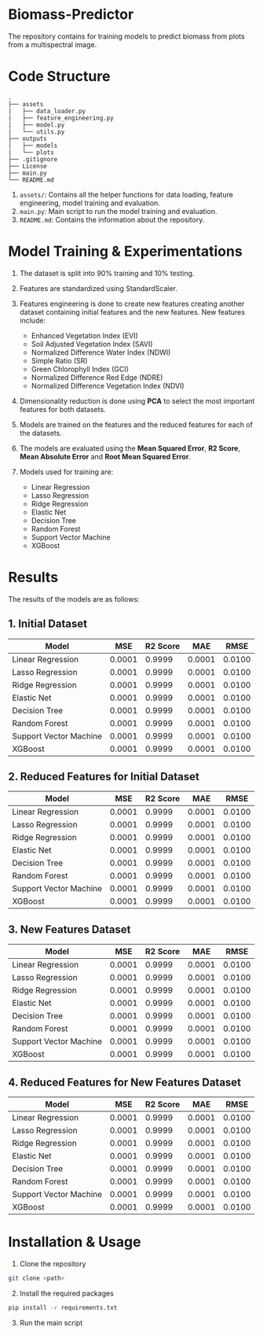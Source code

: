 # Biomass-Predictor

The repository contains for training models to predict biomass from plots from a multispectral image. 

# Code Structure
```
.
├── assets
|   ├── data_loader.py
|   ├── feature_engineering.py
|   ├── model.py
|   └── utils.py
├── outputs
|   ├── models
|   └── plots
├── .gitignore
├── License
├── main.py
└── README.md
```
1. `assets/`: Contains all the helper functions for data loading, feature engineering, model training and evaluation.
2. `main.py`: Main script to run the model training and evaluation.
3. `README.md`: Contains the information about the repository.

# Model Training & Experimentations

1. The dataset is split into 90% training and 10% testing.

2. Features are standardized using StandardScaler.

3. Features engineering is done to create new features creating another dataset containing initial features and the new features. New features include:
    -  Enhanced Vegetation Index (EVI)
    -  Soil Adjusted Vegetation Index (SAVI)
    -  Normalized Difference Water Index (NDWI)
    -  Simple Ratio (SR)
    -  Green Chlorophyll Index (GCI)
    -  Normalized Difference Red Edge (NDRE)
    -  Normalized Difference Vegetation Index (NDVI)

4. Dimensionality reduction is done using **PCA** to select the most important features for both datasets.

3. Models are trained on the features and the reduced features for each of the datasets.

4. The models are evaluated using the **Mean Squared Error**, **R2 Score**, **Mean Absolute Error** and **Root Mean Squared Error**.

5. Models used for training are:
    - Linear Regression
    - Lasso Regression
    - Ridge Regression
    - Elastic Net
    - Decision Tree
    - Random Forest
    - Support Vector Machine
    - XGBoost

# Results

The results of the models are as follows:

## 1. Initial Dataset

| Model                   | MSE    | R2 Score | MAE    | RMSE   |
|-------------------------|--------|----------|--------|--------|
| Linear Regression       | 0.0001 | 0.9999   | 0.0001 | 0.0100 |
| Lasso Regression        | 0.0001 | 0.9999   | 0.0001 | 0.0100 |
| Ridge Regression        | 0.0001 | 0.9999   | 0.0001 | 0.0100 |
| Elastic Net             | 0.0001 | 0.9999   | 0.0001 | 0.0100 |
| Decision Tree           | 0.0001 | 0.9999   | 0.0001 | 0.0100 |
| Random Forest           | 0.0001 | 0.9999   | 0.0001 | 0.0100 |
| Support Vector Machine  | 0.0001 | 0.9999   | 0.0001 | 0.0100 |
| XGBoost                 | 0.0001 | 0.9999   | 0.0001 | 0.0100 |

## 2. Reduced Features for Initial Dataset

| Model                   | MSE    | R2 Score | MAE    | RMSE   |
|-------------------------|--------|----------|--------|--------|
| Linear Regression       | 0.0001 | 0.9999   | 0.0001 | 0.0100 |
| Lasso Regression        | 0.0001 | 0.9999   | 0.0001 | 0.0100 |
| Ridge Regression        | 0.0001 | 0.9999   | 0.0001 | 0.0100 |
| Elastic Net             | 0.0001 | 0.9999   | 0.0001 | 0.0100 |
| Decision Tree           | 0.0001 | 0.9999   | 0.0001 | 0.0100 |
| Random Forest           | 0.0001 | 0.9999   | 0.0001 | 0.0100 |
| Support Vector Machine  | 0.0001 | 0.9999   | 0.0001 | 0.0100 |
| XGBoost                 | 0.0001 | 0.9999   | 0.0001 | 0.0100 |

## 3. New Features Dataset

| Model                   | MSE    | R2 Score | MAE    | RMSE   |
|-------------------------|--------|----------|--------|--------|
| Linear Regression       | 0.0001 | 0.9999   | 0.0001 | 0.0100 |
| Lasso Regression        | 0.0001 | 0.9999   | 0.0001 | 0.0100 |
| Ridge Regression        | 0.0001 | 0.9999   | 0.0001 | 0.0100 |
| Elastic Net             | 0.0001 | 0.9999   | 0.0001 | 0.0100 |
| Decision Tree           | 0.0001 | 0.9999   | 0.0001 | 0.0100 |
| Random Forest           | 0.0001 | 0.9999   | 0.0001 | 0.0100 |
| Support Vector Machine  | 0.0001 | 0.9999   | 0.0001 | 0.0100 |
| XGBoost                 | 0.0001 | 0.9999   | 0.0001 | 0.0100 |

## 4. Reduced Features for New Features Dataset

| Model                   | MSE    | R2 Score | MAE    | RMSE   |
|-------------------------|--------|----------|--------|--------|
| Linear Regression       | 0.0001 | 0.9999   | 0.0001 | 0.0100 |
| Lasso Regression        | 0.0001 | 0.9999   | 0.0001 | 0.0100 |
| Ridge Regression        | 0.0001 | 0.9999   | 0.0001 | 0.0100 |
| Elastic Net             | 0.0001 | 0.9999   | 0.0001 | 0.0100 |
| Decision Tree           | 0.0001 | 0.9999   | 0.0001 | 0.0100 |
| Random Forest           | 0.0001 | 0.9999   | 0.0001 | 0.0100 |
| Support Vector Machine  | 0.0001 | 0.9999   | 0.0001 | 0.0100 |
| XGBoost                 | 0.0001 | 0.9999   | 0.0001 | 0.0100 |
# Installation & Usage
1. Clone the repository
```bash
git clone <path>
```
2. Install the required packages
```bash
pip install -r requirements.txt
```
3. Run the main script

